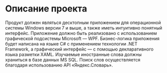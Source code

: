 # Описание проекта

Продукт должен являться десктопным приложением для операционной системы Windows версии 7 и выше, а также иметь интуитивно понятный интерфейс. Приложение должно быть реализовано с использованием графической подсистемы Microsoft — WPF. Бизнес-логика приложения будет написана на языке C# с применением технологии .NET Framework, а графический интерфейс — с помощью декларативного языка разметки XAML. Изучаемые иностранные слова должны храниться в базе данных MS SQL. Поиск слов осуществляется благодаря использованию API «Яндекс.Словарь».
